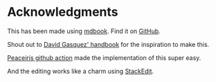 # Acknowledgments
This has been made using [mdbook](https://rust-lang.github.io/mdBook/continuous-integration.html). Find it on [GitHub](https://github.com/rust-lang/mdBook).

Shout out to [David Gasquez' handbook](https://github.com/davidgasquez/handbook) for the inspiration to make this.

[Peaceiris github action](https://github.com/peaceiris/actions-gh-pages#getting-started) made the implementation of this super easy.

And the editing works like a charm using [StackEdit](https://stackedit.io/).

<!--stackedit_data:
eyJoaXN0b3J5IjpbNjY1MjUzMTk4XX0=
-->